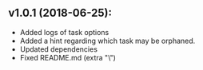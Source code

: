 ## v1.0.1 (2018-06-25):
* Added logs of task options
* Added a hint regarding which task may be orphaned.
* Updated dependencies
* Fixed README.md (extra "\\")
